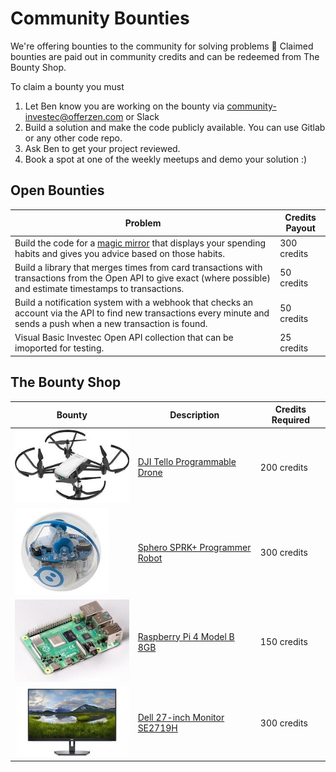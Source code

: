 # Community Bounties

We're offering bounties to the community for solving problems 👾   Claimed bounties are paid out in community credits and can be redeemed from The Bounty Shop.

To claim a bounty you must

1. Let Ben know you are working on the bounty via [community-investec@offerzen.com](community-investec@offerzen.com) or Slack
2. Build a solution and make the code publicly available. You can use Gitlab or any other code repo.
3. Ask Ben to get your project reviewed.
4. Book a spot at one of the weekly meetups and demo your solution :)

## Open Bounties

|Problem|Credits Payout|
|-|-|
|Build the code for a [magic mirror](https://youtu.be/BR_yko0gr-Y) that displays your spending habits and gives you advice based on those habits.|300 credits|
|Build a library that merges times from card transactions with transactions from the Open API to give exact (where possible) and estimate timestamps to transactions.| 50 credits|
|Build a notification system with a webhook that checks an account via the API to find new transactions every minute and sends a push when a new transaction is found.|50 credits|
|Visual Basic Investec Open API collection that can be imoported for testing.|25 credits|

## The Bounty Shop

| Bounty | Description | Credits Required |
| ------ | ------ | ------ |
|![](/images/bounties/djitello.jpg)|[DJI Tello Programmable Drone](https://www.youtube.com/watch?v=_v_RknPrebI)|200 credits|
|![](/images/bounties/sphero.jpg)|[Sphero SPRK+ Programmer Robot](https://www.youtube.com/watch?v=Yg8LmEkI_0c)|300 credits|
|![](/images/bounties/pi4.jpg)|[Raspberry Pi 4 Model B 8GB](https://www.youtube.com/watch?v=npzRf5wuIB0)|150 credits|
|![](/images/bounties/dell27.jpeg)|[Dell 27-inch Monitor SE2719H](https://youtu.be/S8QshNypEHw)|300 credits|
